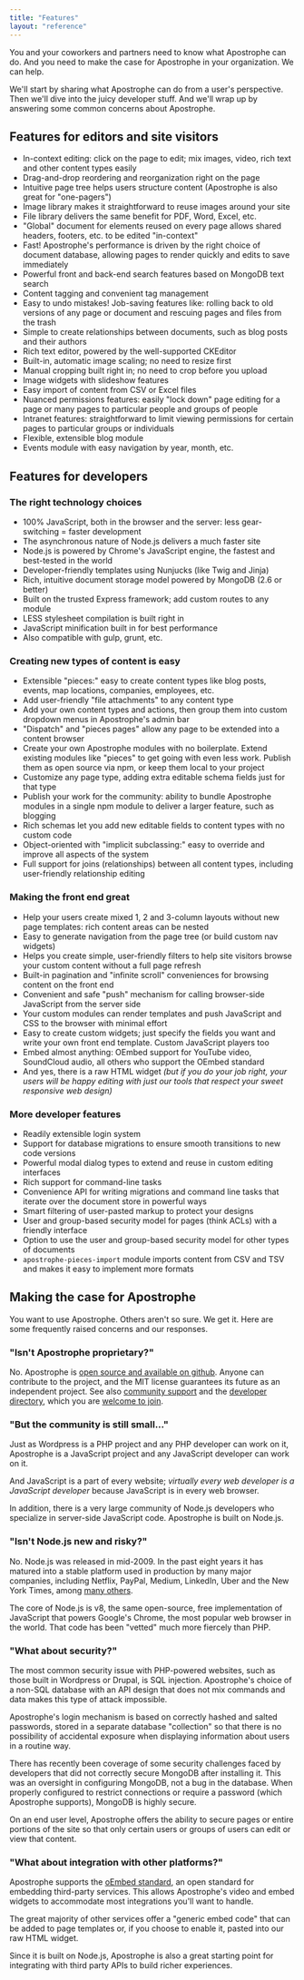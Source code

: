 ```yaml
---
title: "Features"
layout: "reference"
---
```


You and your coworkers and partners need to know what Apostrophe can do. And you need to make the case for Apostrophe in your organization. We can help.

We'll start by sharing what Apostrophe can do from a user's perspective. Then we'll dive into the juicy developer stuff. And we'll wrap up by answering some common concerns about Apostrophe.

## Features for editors and site visitors

* In-context editing: click on the page to edit; mix images, video, rich text and other content types easily
* Drag-and-drop reordering and reorganization right on the page
* Intuitive page tree helps users structure content (Apostrophe is also great for "one-pagers")
* Image library makes it straightforward to reuse images around your site
* File library delivers the same benefit for PDF, Word, Excel, etc.
* "Global" document for elements reused on every page allows shared headers, footers, etc. to be edited "in-context"
* Fast! Apostrophe's performance is driven by the right choice of document database, allowing pages to render quickly and edits to save immediately
* Powerful front and back-end search features based on MongoDB text search
* Content tagging and convenient tag management
* Easy to undo mistakes! Job-saving features like: rolling back to old versions of any page or document and rescuing pages and files from the trash
* Simple to create relationships between documents, such as blog posts and their authors
* Rich text editor, powered by the well-supported CKEditor
* Built-in, automatic image scaling; no need to resize first
* Manual cropping built right in; no need to crop before you upload
* Image widgets with slideshow features
* Easy import of content from CSV or Excel files
* Nuanced permissions features: easily "lock down" page editing for a page or many pages to particular people and groups of people
* Intranet features: straightforward to limit viewing permissions for certain pages to particular groups or individuals
* Flexible, extensible blog module
* Events module with easy navigation by year, month, etc.

## Features for developers

### The right technology choices

* 100% JavaScript, both in the browser and the server: less gear-switching = faster development
* The asynchronous nature of Node.js delivers a much faster site
* Node.js is powered by Chrome's JavaScript engine, the fastest and best-tested in the world
* Developer-friendly templates using Nunjucks (like Twig and Jinja)
* Rich, intuitive document storage model powered by MongoDB (2.6 or better)
* Built on the trusted Express framework; add custom routes to any module
* LESS stylesheet compilation is built right in
* JavaScript minification built in for best performance
* Also compatible with gulp, grunt, etc.

### Creating new types of content is easy

* Extensible "pieces:" easy to create content types like blog posts, events, map locations, companies, employees, etc.
* Add user-friendly "file attachments" to any content type
* Add your own content types and actions, then group them into custom dropdown menus in Apostrophe's admin bar
* "Dispatch" and "pieces pages" allow any page to be extended into a content browser
* Create your own Apostrophe modules with no boilerplate. Extend existing modules like "pieces" to get going with even less work. Publish them as open source via npm, or keep them local to your project
* Customize any page type, adding extra editable schema fields just for that type
* Publish your work for the community: ability to bundle Apostrophe modules in a single npm module to deliver a larger feature, such as blogging
* Rich schemas let you add new editable fields to content types with no custom code
* Object-oriented with "implicit subclassing:" easy to override and improve all aspects of the system
* Full support for joins (relationships) between all content types, including user-friendly relationship editing

### Making the front end great

* Help your users create mixed 1, 2 and 3-column layouts without new page templates: rich content areas can be nested
* Easy to generate navigation from the page tree (or build custom nav widgets)
* Helps you create simple, user-friendly filters to help site visitors browse your custom content without a full page refresh
* Built-in pagination and "infinite scroll" conveniences for browsing content on the front end
* Convenient and safe "push" mechanism for calling browser-side JavaScript from the server side
* Your custom modules can render templates and push JavaScript and CSS to the browser with minimal effort
* Easy to create custom widgets; just specify the fields you want and write your own front end template. Custom JavaScript players too
* Embed almost anything: OEmbed support for YouTube video, SoundCloud audio, all others who support the OEmbed standard
* And yes, there is a raw HTML widget *(but if you do your job right, your users will be happy editing with just our tools that respect your sweet responsive web design)*

### More developer features

* Readily extensible login system
* Support for database migrations to ensure smooth transitions to new code versions
* Powerful modal dialog types to extend and reuse in custom editing interfaces
* Rich support for command-line tasks
* Convenience API for writing migrations and command line tasks that iterate over the document store in powerful ways
* Smart filtering of user-pasted markup to protect your designs
* User and group-based security model for pages (think ACLs) with a friendly interface
* Option to use the user and group-based security model for other types of documents
* `apostrophe-pieces-import` module imports content from CSV and TSV and makes it easy to implement more formats

## Making the case for Apostrophe

You want to use Apostrophe. Others aren't so sure. We get it. Here are some frequently raised concerns and our responses.

### "Isn't Apostrophe proprietary?"

No. Apostrophe is [open source and available on github](https://github.com/punkave/apostrophe). Anyone can contribute to the project, and the MIT license guarantees its future as an independent project. See also [community support](http://apostrophecms.org/community/index.html) and the [developer directory](http://apostrophecms.org/support/directory.html), which you are [welcome to join](mailto:tom@punkave.com).

### "But the community is still small..."

Just as Wordpress is a PHP project and any PHP developer can work on it, Apostrophe is a JavaScript project and any JavaScript developer can work on it.

And JavaScript is a part of every website; *virtually every web developer is a JavaScript developer* because JavaScript is in every web browser.

In addition, there is a very large community of Node.js developers who specialize in server-side JavaScript code. Apostrophe is built on Node.js.

### "Isn't Node.js new and risky?"

No. Node.js was released in mid-2009. In the past eight years it has matured into a stable platform used in production by many major companies, including Netflix, PayPal, Medium, LinkedIn, Uber and the New York Times, among [many others](https://siftery.com/nodejs).

The core of Node.js is v8, the same open-source, free implementation of JavaScript that powers Google's Chrome, the most popular web browser in the world. That code has been "vetted" much more fiercely than PHP.

### "What about security?"

The most common security issue with PHP-powered websites, such as those built in Wordpress or Drupal, is SQL injection. Apostrophe's choice of a non-SQL database with an API design that does not mix commands and data makes this type of attack impossible.

Apostrophe's login mechanism is based on correctly hashed and salted passwords, stored in a separate database "collection" so that there is no possibility of accidental exposure when displaying information about users in a routine way.

There has recently been coverage of some security challenges faced by developers that did not correctly secure MongoDB after installing it. This was an oversight in configuring MongoDB, not a bug in the database. When properly configured to restrict connections or require a password (which Apostrophe supports), MongoDB is highly secure.

On an end user level, Apostrophe offers the ability to secure pages or entire portions of the site so that only certain users or groups of users can edit or view that content.

### "What about integration with other platforms?"

Apostrophe supports the [oEmbed standard](http://oembed.com/), an open standard for embedding third-party services. This allows Apostrophe's video and embed widgets to accommodate most integrations you'll want to handle.

The great majority of other services offer a "generic embed code" that can be added to page templates or, if you choose to enable it, pasted into our raw HTML widget.

Since it is built on Node.js, Apostrophe is also a great starting point for integrating with third party APIs to build richer experiences.

